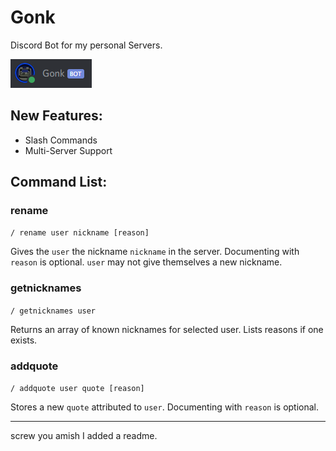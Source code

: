 # Gonk

Discord Bot for my personal Servers.

![alt text](https://raw.githubusercontent.com/JaimeNufio/Gonk/main/assets/loggedin.png)

## New Features:
- Slash Commands 
- Multi-Server Support

## Command List:


### rename 

`/ rename user nickname [reason]`

Gives the ```user``` the nickname ```nickname``` in the server. Documenting with ```reason``` is optional. ```user``` may not give themselves a new nickname. 

### getnicknames

`/ getnicknames user`

Returns an array of known nicknames for selected user. Lists reasons if one exists.

### addquote

`/ addquote user quote [reason]`

Stores a new ```quote``` attributed to ```user```. Documenting with ```reason``` is optional.

<hr>

screw you amish I added a readme.